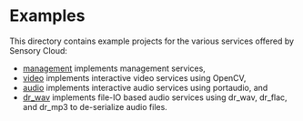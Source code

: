 # Examples

This directory contains example projects for the various services offered by
Sensory Cloud:

-   [management](management) implements management services,
-   [video](video) implements interactive video services using OpenCV,
-   [audio](audio) implements interactive audio services using portaudio, and
-   [dr_wav](dr_wav) implements file-IO based audio services using
    dr_wav, dr_flac, and dr_mp3 to de-serialize audio files.
